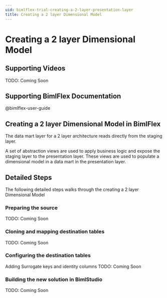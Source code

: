 ```yaml
---
uid: bimlflex-trial-creating-a-2-layer-presentation-layer
title: Creating a 2 layer Dimensional Model
---
```

# Creating a 2 layer Dimensional Model

## Supporting Videos

TODO: Coming Soon

## Supporting BimlFlex Documentation

@bimlflex-user-guide

## Creating a 2 layer Dimensional Model in BimlFlex

The data mart layer for a 2 layer architecture reads directly from the staging layer. 

A set of abstraction views are used to apply business logic and expose the staging layer to the presentation layer. These views are used to populate a dimensional model in a data mart in the presentation layer.

## Detailed Steps

The following detailed steps walks through the creating a 2 layer Dimensional Model

### Preparing the source

TODO: Coming Soon

### Cloning and mapping destination tables

TODO: Coming Soon

### Configuring the destination tables

Adding Surrogate keys and identity columns
TODO: Coming Soon

### Building the new solution in BimlStudio

TODO: Coming Soon
